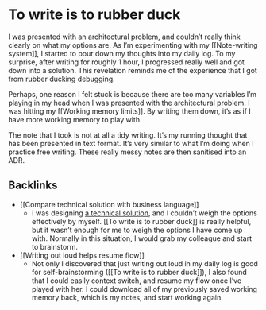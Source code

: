 # To write is to rubber duck
I was presented with an architectural problem, and couldn’t really think clearly on what my options are. As I’m experimenting with my [[Note-writing system]], I started to pour down my thoughts into my daily log. To my surprise, after writing for roughly 1 hour, I progressed really well and got down into a solution. This revelation reminds me of the experience that I got from rubber ducking debugging.

Perhaps, one reason I felt stuck is because there are too many variables I’m playing in my head when I was presented with the architectural problem. I was hitting my [[Working memory limits]]. By writing them down, it’s as if I have more working memory to play with.

The note that I took is not at all a tidy writing. It’s my running thought that has been presented in text format. It’s very similar to what I’m doing when I practice free writing. These really messy notes are then sanitised into an ADR.

## Backlinks
* [[Compare technical solution with business language]]
	* I was designing [a technical solution](https://strategy.upmooffices.io/decisions/0008-introduce-aggregate-api.html), and I couldn’t weigh the options effectively by myself. [[To write is to rubber duck]] is really helpful, but it wasn’t enough for me to weigh the options I have come up with. Normally in this situation, I would grab my colleague and start to brainstorm.
* [[Writing out loud helps resume flow]]
	* Not only I discovered that just writing out loud in my daily log is good for self-brainstorming ([[To write is to rubber duck]]), I also found that I could easily context switch, and resume my flow once I’ve played with her. I could download all of my previously saved working memory back, which is my notes, and start working again.

<!-- #evergreen #writing -->

<!-- {BearID:2167C134-1623-498E-B67F-E1619A727D9E-1211-000031C0B3284F44} -->
